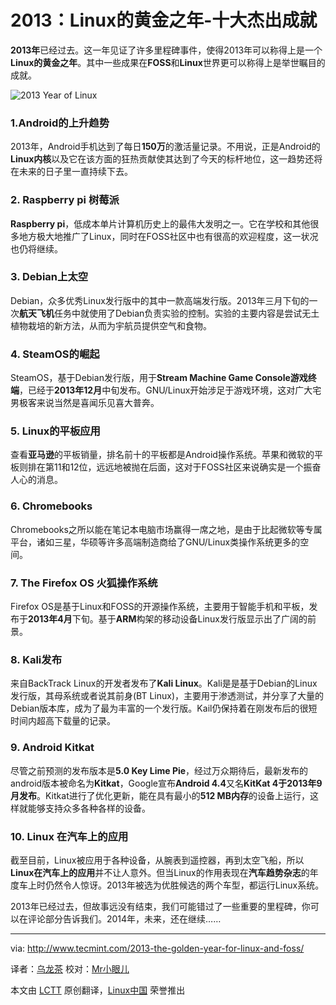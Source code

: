 2013：Linux的黄金之年-十大杰出成就
================================================================================

**2013年**已经过去。这一年见证了许多里程碑事件，使得2013年可以称得上是一个**Linux的黄金之年**。其中一些成果在**FOSS**和**Linux**世界更可以称得上是举世瞩目的成就。

![2013 Year of Linux](http://www.tecmint.com/wp-content/uploads/2013/12/Year-2013-Linux.jpg)

### 1.Android的上升趋势 ###

2013年，Android手机达到了每日**150万**的激活量记录。不用说，正是Android的**Linux内核**以及它在该方面的狂热贡献使其达到了今天的标杆地位，这一趋势还将在未来的日子里一直持续下去。

### 2. Raspberry pi 树莓派 ###

**Raspberry pi**，低成本单片计算机历史上的最伟大发明之一。它在学校和其他很多地方极大地推广了Linux，同时在FOSS社区中也有很高的欢迎程度，这一状况也仍将继续。

### 3. Debian上太空 ###

Debian，众多优秀Linux发行版中的其中一款高端发行版。2013年三月下旬的一次**航天飞机**任务中就使用了Debian负责实验的控制。实验的主要内容是尝试无土植物栽培的新方法，从而为宇航员提供空气和食物。

### 4. SteamOS的崛起 ###

SteamOS，基于Debian发行版，用于**Stream Machine Game Console游戏终端**，已经于**2013年12月**中旬发布。GNU/Linux开始涉足于游戏环境，这对广大宅男极客来说当然是喜闻乐见喜大普奔。

### 5. Linux的平板应用 ###

查看**亚马逊**的平板销量，排名前十的平板都是Android操作系统。苹果和微软的平板则排在第11和12位，远远地被抛在后面，这对于FOSS社区来说确实是一个振奋人心的消息。

### 6. Chromebooks ###

Chromebooks之所以能在笔记本电脑市场赢得一席之地，是由于比起微软等专属平台，诸如三星，华硕等许多高端制造商给了GNU/Linux类操作系统更多的空间。

### 7. The Firefox OS 火狐操作系统 ###

Firefox OS是基于Linux和FOSS的开源操作系统，主要用于智能手机和平板，发布于**2013年4月**下旬。基于**ARM**构架的移动设备Linux发行版显示出了广阔的前景。

### 8. Kali发布 ###

来自BackTrack Linux的开发者发布了**Kali Linux**。Kali是是基于Debian的Linux发行版，其母系统或者说其前身(BT Linux)，主要用于渗透测试，并分享了大量的Debian版本库，成为了最为丰富的一个发行版。Kail仍保持着在刚发布后的很短时间内超高下载量的记录。

### 9. Android Kitkat ###

尽管之前预测的发布版本是**5.0 Key Lime Pie**，经过万众期待后，最新发布的android版本被命名为**Kitkat**，Google宣布**Android 4.4**又名**KitKat 4于2013年9月发布**。Kitkat进行了优化更新，能在具有最小的**512 MB内存**的设备上运行，这样就能够支持众多各种各样的设备。

### 10. Linux 在汽车上的应用 ###

截至目前，Linux被应用于各种设备，从腕表到遥控器，再到太空飞船，所以**Linux在汽车上的应用**并不让人意外。但当Linux的作用表现在**汽车趋势杂志**的年度车上时仍然令人惊讶。2013年被选为优胜候选的两个车型，都运行Linux系统。

2013年已经过去，但故事远没有结束，我们可能错过了一些重要的里程碑，你可以在评论部分告诉我们。2014年，未来，还在继续……

--------------------------------------------------------------------------------

via: http://www.tecmint.com/2013-the-golden-year-for-linux-and-foss/

译者：[乌龙茶](https://github.com/yechunxiao19) 校对：[Mr小眼儿](http://blog.csdn.net/tinyeyeser)

本文由 [LCTT](https://github.com/LCTT/TranslateProject) 原创翻译，[Linux中国](http://linux.cn/) 荣誉推出
